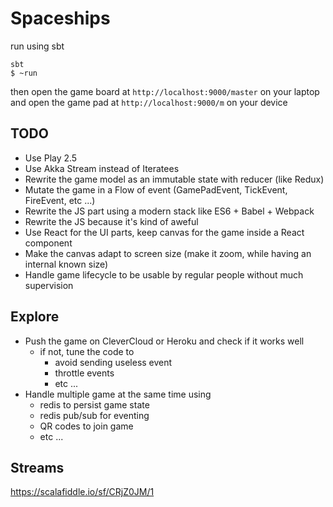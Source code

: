 # Spaceships

run using sbt

```
sbt
$ ~run
```

then open the game board at `http://localhost:9000/master` on your laptop
and open the game pad at `http://localhost:9000/m` on your device

## TODO

* Use Play 2.5
* Use Akka Stream instead of Iteratees
* Rewrite the game model as an immutable state with reducer (like Redux)
* Mutate the game in a Flow of event (GamePadEvent, TickEvent, FireEvent, etc ...)
* Rewrite the JS part using a modern stack like ES6 + Babel + Webpack
* Rewrite the JS because it's kind of aweful
* Use React for the UI parts, keep canvas for the game inside a React component
* Make the canvas adapt to screen size (make it zoom, while having an internal known size)
* Handle game lifecycle to be usable by regular people without much supervision

## Explore

* Push the game on CleverCloud or Heroku and check if it works well
  * if not, tune the code to
    * avoid sending useless event
    * throttle events
    * etc ...
* Handle multiple game at the same time using
  * redis to persist game state
  * redis pub/sub for eventing
  * QR codes to join game
  * etc ...


## Streams

https://scalafiddle.io/sf/CRjZ0JM/1
